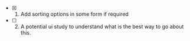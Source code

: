 - [x] 1. Add sorting options in some form if required
- [ ] 2. A potential ui study to understand what is the best way to go about this.